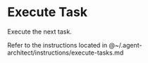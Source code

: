 # Execute Task

Execute the next task.

Refer to the instructions located in @~/.agent-architect/instructions/execute-tasks.md
